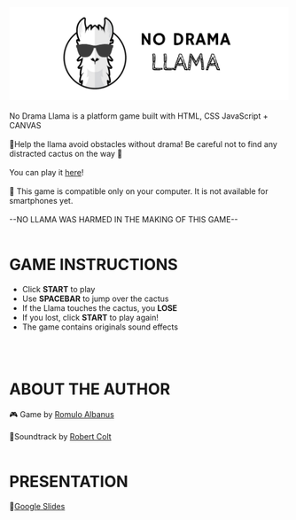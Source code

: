 ﻿


![enter image description here](https://github.com/romuloaalbanus/noDramaLlama/blob/main/images/noDrama2.png?raw=true)
<br>
<br>
No Drama Llama is a platform game built with HTML, CSS JavaScript + CANVAS 
<br>
<br>
🦙Help the llama avoid obstacles without drama!
Be careful not to find any distracted cactus on the way 🤪
<br>
<br>
You can play it [here](https://romuloaalbanus.github.io/noDramaLlama/)!
<br>
<br>
🌵 This game is compatible only on your computer. It is not available for smartphones yet.
<br>
<br>
--NO LLAMA WAS HARMED IN THE MAKING OF THIS GAME--
<br>
<br>

# GAME INSTRUCTIONS

-   Click  **START**  to play
-   Use  **SPACEBAR**  to jump over the cactus
-   If the Llama touches the cactus, you  **LOSE**
-   If you lost, click  **START**  to play again!
-   The game contains originals sound effects

<br>
<br>

# ABOUT THE AUTHOR

🎮 Game by [Romulo Albanus](https://github.com/romuloaalbanus)
<br>
<br>
🎼Soundtrack by [Robert Colt](https://www.instagram.com/robertcolt96/)
<br>
<br>

# PRESENTATION

💬[Google Slides](https://docs.google.com/presentation/d/1UaX1snOWgbpMybT67W8Jyq65CPiHJF5W7bw2quKUwxc/edit?usp=sharing)


